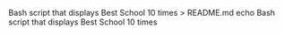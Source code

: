 Bash script that displays Best School 10 times > README.md
echo Bash script that displays Best School 10 times
